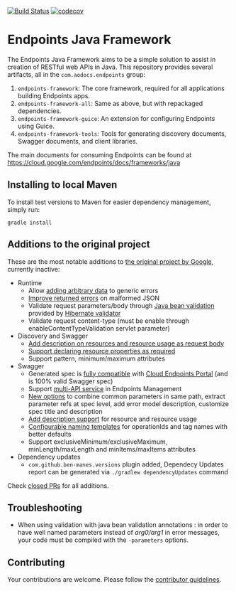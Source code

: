 [![Build Status](https://api.travis-ci.org/AODocs/endpoints-java.svg?branch=master)](https://travis-ci.org/AODocs/endpoints-java)
[![codecov](https://codecov.io/gh/AODocs/endpoints-java/branch/master/graph/badge.svg)](https://codecov.io/gh/AODocs/endpoints-java)

# Endpoints Java Framework

The Endpoints Java Framework aims to be a simple solution to assist in creation
of RESTful web APIs in Java. This repository provides several artifacts, all
in the `com.aodocs.endpoints` group:

1.  `endpoints-framework`: The core framework, required for all applications
    building Endpoints apps.
2.  `endpoints-framework-all`: Same as above, but with repackaged dependencies.
3.  `endpoints-framework-guice`: An extension for configuring Endpoints using
    Guice.
4.  `endpoints-framework-tools`: Tools for generating discovery documents,
    Swagger documents, and client libraries.

The main documents for consuming Endpoints can be found at
https://cloud.google.com/endpoints/docs/frameworks/java

## Installing to local Maven

To install test versions to Maven for easier dependency management, simply run:

    gradle install
    
## Additions to the original project

These are the most notable additions to
[the original project by Google](https://github.com/cloudendpoints/endpoints-java), currently
inactive:
- Runtime
  - Allow [adding arbitrary data](https://github.com/AODocs/endpoints-java/pull/20) to generic errors
  - [Improve returned errors](https://github.com/AODocs/endpoints-java/pull/30) on malformed JSON
  - Validate request parameters/body through [Java bean validation](https://beanvalidation.org/) provided by [Hibernate validator](https://hibernate.org/validator/)
  - Validate request content-type (must be enable through enableContentTypeValidation servlet parameter)
- Discovery and Swagger
  - [Add description on resources and resource usage as request body](https://github.com/AODocs/endpoints-java/commit/bbb1eff2bb9e7d28fc2ec17599257d0ef610531d)
  - [Support declaring resource properties as required](https://github.com/AODocs/endpoints-java/pull/41)
  - Support pattern, minimum/maximum attributes 
- Swagger
  - Generated spec is [fully compatible](https://github.com/AODocs/endpoints-java/pull/34) with 
[Cloud Endpoints Portal](https://cloud.google.com/endpoints/docs/frameworks/dev-portal-overview) (and is 100% valid Swagger spec)
  - Support [multi-API service](https://github.com/AODocs/endpoints-java/pull/40/commits/1f18d2f64f1538e63a7836a5cd52ff639fc624fd) in Endpoints Management
  - [New options](https://github.com/AODocs/endpoints-java/pull/37) to combine common parameters in same path, extract parameter refs at spec level, add error model description, customize spec title and description
  - [Add description support](https://github.com/AODocs/endpoints-java/pull/40/commits/bbb1eff2bb9e7d28fc2ec17599257d0ef610531d) for resource and resource usage
  - [Configurable naming templates](https://github.com/AODocs/endpoints-java/pull/42) for operationIds and tag names with better defaults
  - Support exclusiveMinimum/exclusiveMaximum, minLength/maxLength and minItems/maxItems attributes
- Dependency updates
  - `com.github.ben-manes.versions` plugin added, Dependecy Updates report can be generated via `./gradlew dependencyUpdates` command

Check 
[closed PRs](https://github.com/AODocs/endpoints-java/pulls?q=is%3Apr+sort%3Aupdated-desc+is%3Aclosed)
for all additions.

## Troubleshooting

* When using validation with java bean validation annotations : in order to have well named parameters instead of _arg0/arg1_ in error messages, your code must be compiled with the `-parameters` options.


## Contributing

Your contributions are welcome. Please follow the [contributor guidelines](/CONTRIBUTING.md).
